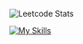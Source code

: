 

![Leetcode Stats](https://leetcard.jacoblin.cool/surendars0401?ext=heatmap)



[![My Skills](https://skillicons.dev/icons?i=arduino,raspberrypi,bash,c,cpp,opencv,linux,py,fastapi,aws,html,css,bootstrap,js,mysql&perline=5)](https://skillicons.dev)
